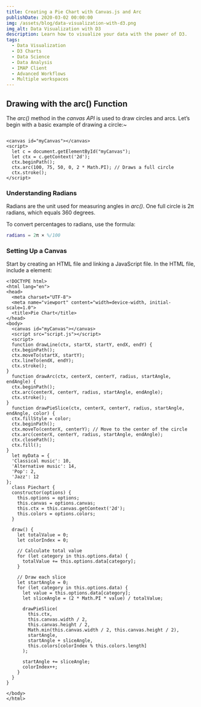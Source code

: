 ```yaml
---
title: Creating a Pie Chart with Canvas.js and Arc
publishDate: 2020-03-02 00:00:00
img: /assets/blog/data-visualization-with-d3.png
img_alt: Data Visualization with D3
description: Learn how to visualize your data with the power of D3.
tags:
  - Data Visualization
  - D3 Charts
  - Data Science
  - Data Analysis
  - IMAP Client
  - Advanced Workflows
  - Multiple workspaces
---
```



## Drawing with the arc() Function

The _arc()_ method in the _canvas API_ is used to draw circles and arcs. Let’s begin with a basic example of drawing a circle:~


```aiignore

<canvas id="myCanvas"></canvas>
<script>
  let c = document.getElementById("myCanvas");
  let ctx = c.getContext('2d');
  ctx.beginPath();
  ctx.arc(100, 75, 50, 0, 2 * Math.PI); // Draws a full circle
  ctx.stroke();
</script>

```


### Understanding Radians

Radians are the unit used for measuring angles in _arc()_. One full circle is 2π radians, which equals 360 degrees. 

To convert percentages to radians, use the formula:

```matlab
radians = 2π × %/100
```

### Setting Up a Canvas
Start by creating an HTML file and linking a JavaScript file. In the HTML file, include a <canvas> element:

```aiignore
<!DOCTYPE html>
<html lang="en">
<head>
  <meta charset="UTF-8">
  <meta name="viewport" content="width=device-width, initial-scale=1.0">
  <title>Pie Chart</title>
</head>
<body>
  <canvas id="myCanvas"></canvas>
  <script src="script.js"></script>
  <script>
  function drawLine(ctx, startX, startY, endX, endY) {
  ctx.beginPath();
  ctx.moveTo(startX, startY);
  ctx.lineTo(endX, endY);
  ctx.stroke();
}
  function drawArc(ctx, centerX, centerY, radius, startAngle, endAngle) {
  ctx.beginPath();
  ctx.arc(centerX, centerY, radius, startAngle, endAngle);
  ctx.stroke();
}
  function drawPieSlice(ctx, centerX, centerY, radius, startAngle, endAngle, color) {
  ctx.fillStyle = color;
  ctx.beginPath();
  ctx.moveTo(centerX, centerY); // Move to the center of the circle
  ctx.arc(centerX, centerY, radius, startAngle, endAngle);
  ctx.closePath();
  ctx.fill();
}
  let myData = {
  'Classical music': 10,
  'Alternative music': 14,
  'Pop': 2,
  'Jazz': 12
};
  class Piechart {
  constructor(options) {
    this.options = options;
    this.canvas = options.canvas;
    this.ctx = this.canvas.getContext('2d');
    this.colors = options.colors;
  }

  draw() {
    let totalValue = 0;
    let colorIndex = 0;

    // Calculate total value
    for (let category in this.options.data) {
      totalValue += this.options.data[category];
    }

    // Draw each slice
    let startAngle = 0;
    for (let category in this.options.data) {
      let value = this.options.data[category];
      let sliceAngle = (2 * Math.PI * value) / totalValue;

      drawPieSlice(
        this.ctx,
        this.canvas.width / 2,
        this.canvas.height / 2,
        Math.min(this.canvas.width / 2, this.canvas.height / 2),
        startAngle,
        startAngle + sliceAngle,
        this.colors[colorIndex % this.colors.length]
      );

      startAngle += sliceAngle;
      colorIndex++;
    }
  }
}
  
</body>
</html>

```

